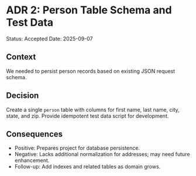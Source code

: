 # ADR 2: Person Table Schema and Test Data

Status: Accepted
Date: 2025-09-07

## Context
We needed to persist person records based on existing JSON request schema.

## Decision
Create a single `person` table with columns for first name, last name, city, state, and zip. Provide idempotent test data script for development.

## Consequences
- Positive: Prepares project for database persistence.
- Negative: Lacks additional normalization for addresses; may need future enhancement.
- Follow-up: Add indexes and related tables as domain grows.
